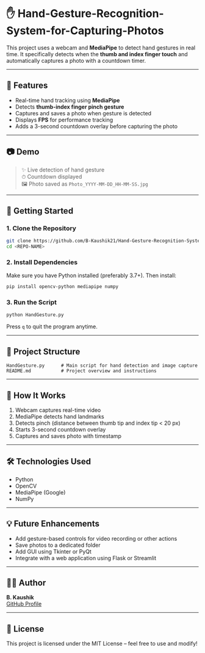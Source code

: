 # ✋ Hand-Gesture-Recognition-System-for-Capturing-Photos

This project uses a webcam and **MediaPipe** to detect hand gestures in real time. It specifically detects when the **thumb and index finger touch** and automatically captures a photo with a countdown timer.

---

## 🧠 Features

- Real-time hand tracking using **MediaPipe**
- Detects **thumb-index finger pinch gesture**
- Captures and saves a photo when gesture is detected
- Displays **FPS** for performance tracking
- Adds a 3-second countdown overlay before capturing the photo

---

## 📷 Demo

> ✨ Live detection of hand gesture  
> ⏱ Countdown displayed  
> 🖼 Photo saved as `Photo_YYYY-MM-DD_HH-MM-SS.jpg`

---

## 🚀 Getting Started

### 1. Clone the Repository

```bash
git clone https://github.com/B-Kaushik21/Hand-Gesture-Recognition-System-for-Capturing-Photos.git
cd <REPO-NAME>
```

### 2. Install Dependencies

Make sure you have Python installed (preferably 3.7+). Then install:

```bash
pip install opencv-python mediapipe numpy
```

### 3. Run the Script

```bash
python HandGesture.py
```

Press `q` to quit the program anytime.

---

## 📂 Project Structure

```
HandGesture.py      # Main script for hand detection and image capture
README.md           # Project overview and instructions
```

---

## 📌 How It Works

1. Webcam captures real-time video
2. MediaPipe detects hand landmarks
3. Detects pinch (distance between thumb tip and index tip < 20 px)
4. Starts 3-second countdown overlay
5. Captures and saves photo with timestamp

---

## 🛠 Technologies Used

- Python
- OpenCV
- MediaPipe (Google)
- NumPy

---

## 💡 Future Enhancements

- Add gesture-based controls for video recording or other actions
- Save photos to a dedicated folder
- Add GUI using Tkinter or PyQt
- Integrate with a web application using Flask or Streamlit

---

## 🙋‍♂️ Author

**B. Kaushik**  
[GitHub Profile](https://github.com/B-Kaushik21)

---

## 📜 License

This project is licensed under the MIT License – feel free to use and modify!
